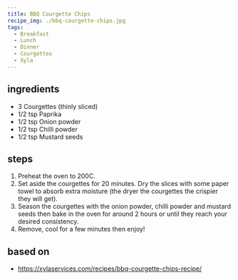 ```yaml
---
title: BBQ Courgette Chips
recipe_img: ./bbq-courgette-chips.jpg
tags:
  - Breakfast
  - Lunch
  - Dinner
  - Courgettes
  - Xyla
---
```


<!-- markdownlint-disable MD024 -->

## ingredients

- 3 Courgettes (thinly sliced)
- 1/2 tsp Paprika
- 1/2 tsp Onion powder
- 1/2 tsp Chilli powder
- 1/2 tsp Mustard seeds

## steps

1. Preheat the oven to 200C.
2. Set aside the courgettes for 20 minutes. Dry the slices with some paper towel to absorb extra moisture (the dryer the courgettes the crispier they will get).
3. Season the courgettes with the onion powder, chilli powder and mustard seeds then bake in the oven for around 2 hours or until they reach your desired consistency.
4. Remove, cool for a few minutes then enjoy!

## based on

- https://xylaservices.com/recipes/bbq-courgette-chips-recipe/
<!-- markdownlint-enable MD024 -->
